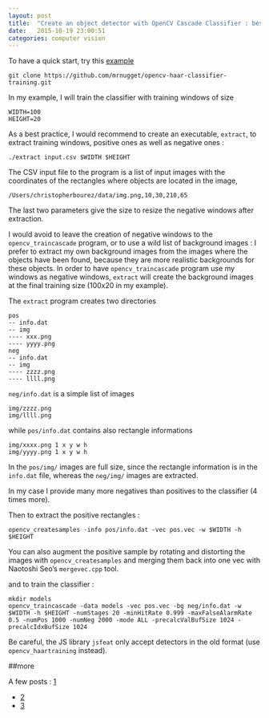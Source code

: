 ```yaml
---
layout: post
title:  "Create an object detector with OpenCV Cascade Classifier : best practice"
date:   2015-10-19 23:00:51
categories: computer vision
---
```


To have a quick start, try this [example](https://github.com/mrnugget/opencv-haar-classifier-training)

    git clone https://github.com/mrnugget/opencv-haar-classifier-training.git

In my example, I will train the classifier with training windows of size

    WIDTH=100
    HEIGHT=20

As a best practice, I would recommend to create an executable, `extract`, to extract training windows, positive ones as well as negative ones :

    ./extract input.csv $WIDTH $HEIGHT

The CSV input file to the program is a list of input images with the coordinates of the rectangles where objects are located in the image,

    /Users/christopherbourez/data/img.png,10,30,210,65

The last two parameters give the size to resize the negative windows after extraction.

I would avoid to leave the creation of negative windows to the `opencv_traincascade` program, or to use a wild list of background images : I prefer to extract my own background images from the images where the objects have been found, because they are more realistic backgrounds for these objects. In order to have `opencv_traincascade` program use my windows as negative windows, `extract` will create the background images at the final training size (100x20 in my example).

The `extract` program creates two directories

    pos
    -- info.dat
    -- img
    ---- xxx.png
    ---- yyyy.png
    neg
    -- info.dat
    -- img
    ---- zzzz.png
    ---- llll.png

`neg/info.dat` is a simple list of images

    img/zzzz.png
    img/llll.png

while `pos/info.dat` contains also rectangle informations

    img/xxxx.png 1 x y w h
    img/yyyy.png 1 x y w h

In the `pos/img/` images are full size, since the rectangle information is in the `info.dat` file, whereas the `neg/img/` images are extracted.

In my case I provide many more negatives than positives to the classifier  (4 times more).


Then to extract the positive rectangles :

    opencv_createsamples -info pos/info.dat -vec pos.vec -w $WIDTH -h $HEIGHT

You can also augment the positive sample by rotating and distorting the images with `opencv_createsamples` and merging them back into one vec with Naotoshi Seo’s `mergevec.cpp` tool.

and to train the classifier :

    mkdir models
    opencv_traincascade -data models -vec pos.vec -bg neg/info.dat -w $WIDTH -h $HEIGHT -numStages 20 -minHitRate 0.999 -maxFalseAlarmRate 0.5 -numPos 1000 -numNeg 2000 -mode ALL -precalcValBufSize 1024 -precalcIdxBufSize 1024

Be careful, the JS library `jsfeat` only accept detectors in the old format (use `opencv_haartraining` instead).

##more

A few posts : [1](http://coding-robin.de/2013/07/22/train-your-own-opencv-haar-classifier.html)
- [2](http://note.sonots.com/SciSoftware/haartraining.html)
- [3](http://opencvuser.blogspot.be/2011/08/creating-haar-cascade-classifier-aka.html)
